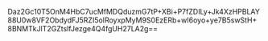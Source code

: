 Daz2Gc10T5OnM4HbC7ucMfMDQduzmG7tP+XBi+P7fZDILy+Jk4XzHPBLAY88U0w8VF2ObdydFJ5RZI5oIRoyxpMyM9S0EzERb+wI6oyo+ye7B5swStH+8BNMTkJlT2GZtslfJezge4Q4fgUH27LA2g==